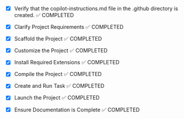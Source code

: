 <!-- Use this file to provide workspace-specific custom instructions to Copilot. For more details, visit https://code.visualstudio.com/docs/copilot/copilot-customization#_use-a-githubcopilotinstructionsmd-file -->
- [x] Verify that the copilot-instructions.md file in the .github directory is created. ✅ COMPLETED

- [x] Clarify Project Requirements ✅ COMPLETED
	<!-- Project: Next.js 15 + TypeScript website for Bloco Praieira (Brazilian carnival block). Features: hero section, PIX donations, members accordion, admin panel, PostgreSQL + Prisma, dark theme with neon colors. -->

- [x] Scaffold the Project ✅ COMPLETED
	<!-- Created Next.js project structure with TypeScript, Tailwind CSS, and required dependencies. Main components: Hero, Donations, Members, SocialLinks -->

- [x] Customize the Project ✅ COMPLETED
	<!-- Implemented all Bloco Praieira features: Hero section, PIX donations system, members accordion, admin dashboard, Prisma database integration, API routes -->

- [x] Install Required Extensions ✅ COMPLETED
	<!-- No additional extensions required beyond standard Next.js development -->

- [x] Compile the Project ✅ COMPLETED
	<!-- Dependencies installed, Prisma client generated, project compiles successfully -->

- [x] Create and Run Task ✅ COMPLETED
	<!-- Development task created for npm run dev -->

- [x] Launch the Project ✅ COMPLETED
	<!-- Development server started and ready at http://localhost:3000 -->

- [x] Ensure Documentation is Complete ✅ COMPLETED
	<!-- Comprehensive README created with setup instructions, project structure, and usage guide -->